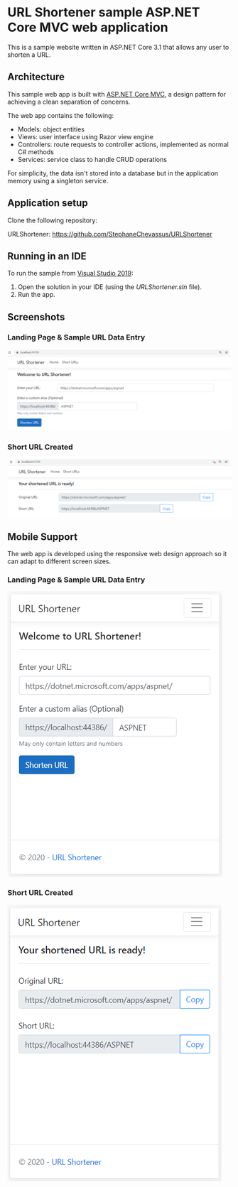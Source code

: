 # URL Shortener sample ASP.NET Core MVC web application

This is a sample website written in ASP.NET Core 3.1 that allows any user to shorten a URL.

## Architecture

This sample web app is built with [ASP.NET Core MVC](https://dotnet.microsoft.com/apps/aspnet/mvc), a design pattern for achieving a clean separation of concerns.

The web app contains the following:

* Models: object entities
* Views: user interface using Razor view engine
* Controllers: route requests to controller actions, implemented as normal C# methods
* Services: service class to handle CRUD operations

For simplicity, the data isn't stored into a database but in the application memory using a singleton service.

## Application setup

Clone the following repository:

URLShortener:  https://github.com/StephaneChevassus/URLShortener

## Running in an IDE

To run the sample from [Visual Studio 2019](https://www.visualstudio.com/vs/):

1. Open the solution in your IDE (using the _URLShortener.sln_ file).
2. Run the app.

## Screenshots

### Landing Page & Sample URL Data Entry

![URLShortener Sample Data Entry](/static/screenshots/screenshot-home-sample-data-entry.png "URL Shortener Sample Data Entry")

### Short URL Created

![Short URL Created](/static/screenshots/screenshot-shortUrl-created.png "Short URL Created")

## Mobile Support

The web app is developed using the responsive web design approach so it can adapt to different screen sizes.

### Landing Page & Sample URL Data Entry

![URLShortener Sample Data Entry](/static/screenshots/screenshot-home-sample-data-entry-mobile.png "URL Shortener Sample Data Entry")

### Short URL Created

![Short URL Created](/static/screenshots/screenshot-shortUrl-created-mobile.png "Short URL Created")
